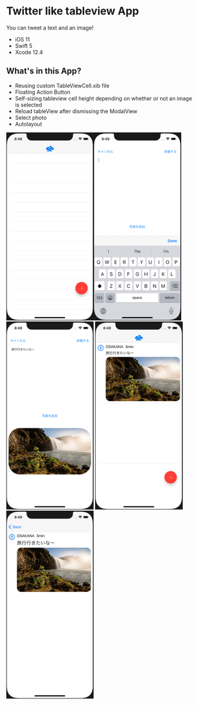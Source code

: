 # Twitter like tableview App
You can tweet a text and an image!
- iOS 11
- Swift 5
- Xcode 12.4

## What's in this App?
- Reusing custom TableViewCell.xib file
- Floating Action Button
- Self-sizing tableview cell height depending on whether or not an image is selected
- Reload tableView after dismissing the ModalView
- Select photo
- Autolayout


<img src = "Screenshots/img1.png" height = 500><img src = "Screenshots/img2.png" height = 500>
<img src = "Screenshots/img3.png" height = 500>
<img src = "Screenshots/img4.png" height = 500>
<img src = "Screenshots/img5.png" height = 500>
